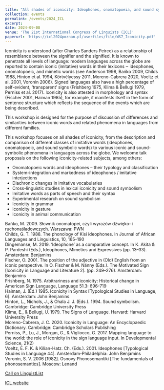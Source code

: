 ```yaml
---
title: "All shades of iconicity: Ideophones, onomatopoeia, and sound symbolism (convenors: Maria Flaksman, Kathryn Barnes, and Aleksandra Ćwiek)"
collection: events
permalink: /events/2024_ICL
excerpt:
date: 2024-09-08
venue: 'The 21st International Congress of Linguists (ICL)'
paperurl: 'https://icl2024poznan.pl/userfiles/file/WS7_Iconicity.pdf'
---
```



Iconicity is understood (after Charles Sanders Peirce) as a relationship of resemblance between the signifier and the signified. It is known to penetrate all levels of language: modern languages across the globe are reported to contain iconic (imitative) words in their lexicons ‒ ideophones, onomatopoeic, and mimetic words (see Anderson 1998, Bańko 2009, Childs 1988, Hinton et al. 1994, Körtvélyessy 2011, Moreno-Cabrera 2020, Voeltz et al. 2001, Voronin 2006). Signed languages also have a high percentage of self-evident, ‘transparent’ signs (Frishberg 1975, Klima & Bellugi 1979, Perniss et al. 2017). Iconicity is also attested in morphology and syntax (Fischer 2001, Haiman 1985), for example, it manifests itself in the form of sentence structure which reflects the sequence of the events which are being described.

This workshop is designed for the purpose of discussion of differences and similarities between iconic words and related phenomena in languages from different families.

This workshop focuses on all shades of iconicity, from the description and comparison of different classes of imitative words (ideophones, onomatopoeic, and sound symbolic words) to various iconic and sound-symbolic phenomena in languages across the globe. We welcome talk proposals on the following iconicity-related subjects, among others:

* Onomatopoeic words and ideophones – their typology and classification
* System-integration and markedness of ideophones / imitative interjections
* Diachronic changes in imitative vocabularies
* Cross-linguistic studies in lexical iconicity and sound symbolism
* Imitative words as parts of speech and their syntax
* Experimental research on sound symbolism
* Iconicity in grammar
* Iconicity in gesture
* Iconicity in animal communication

Bańko, M. 2009. Słownik onomatopei, czyli wyrazów dźwięko- i ruchonaśladowczych. Warszawa: PWN<br>
Childs, G. T. 1988. The phonology of Kisi ideophones. In Journal of African Languages and Linguistics, 10, 165–190<br>
Dingemanse, M. 2019. ‘Ideophone’ as a comparative concept. In K. Akita & P. Pardeshi (Eds.), Ideophones, Mimetics and Expressives (pp. 13–33). Amsterdam: Benjamins<br>
Fischer, O. 2001. The position of the adjective in (Old) English from an iconic perspective. In O. Fischer & M. Nänny (Eds.). The Motivated Sign [Iconicity in Language and Literature 2]. (pp. 249–276). Amsterdam: Benjamins<br>
Frishberg, N. 1975. Arbitrariness and iconicity: Historical change in American Sign Language, Language 51.3: 696-719<br>
Haiman, J. (Ed.) 1985. Iconicity in Syntax [Typological Studies in Language, 6]. Amsterdam: John Benjamins<br>
Hinton, L., Nichols, J., & Ohala J. J. (Eds.). 1994. Sound symbolism. Cambridge: Cambridge University Press<br>
Klima, E., & Bellugi, U. 1979. The Signs of Language. Harvard: Harvard University Press<br>
Moreno-Cabrera, J. C. 2020. Iconicity in Language: An Encyclopaedic Dictionary. Cambridge: Cambridge Scholars Publishing<br>
Perniss, P., Lu, J., Morgan, G., & Vigliocco, G. 2017. Mapping language to the world: the role of iconicity in the sign language input. In Developmental Science, 21(2)<br>
Voeltz, E. F. K. & Kilian-Hatz. Ch. (Eds.). 2001. Ideophones [Typological Studies in Language 44]. Amsterdam-Philadelphia: John Benjamins<br>
Voronin, S. V. 2006 [1982]. Osnovy Phonosemantiki [The fundamentals of phonosemantics]. Moscow: Lenand

[Call on LinguistList](https://linguistlist.org/issues/34/34-3285/)

[ICL website](https://icl2024poznan.pl/?id=2)
